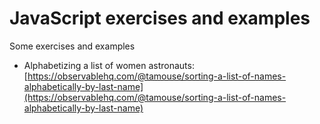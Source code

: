 # JavaScript exercises and examples

Some exercises and examples

* Alphabetizing a list of women astronauts: [https://observablehq.com/@tamouse/sorting-a-list-of-names-alphabetically-by-last-name](https://observablehq.com/@tamouse/sorting-a-list-of-names-alphabetically-by-last-name)

